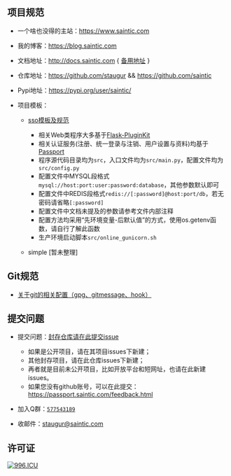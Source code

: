 ## 项目规范

- 一个啥也没得的主站：https://www.saintic.com

- 我的博客：https://blog.saintic.com

- 文档地址：http://docs.saintic.com { [备用地址](https://www.kancloud.cn/staugur/staugur/740788 "备用地址") }

- 仓库地址：https://github.com/staugur && https://github.com/saintic

- Pypi地址：https://pypi.org/user/saintic/

- 项目模板：

    - [sso模板及规范](tpl/sso)
        * 相关Web类程序大多基于[Flask-PluginKit](https://github.com/staugur/Flask-PluginKit)
        * 相关认证服务(注册、统一登录与注销、用户设置与资料)均基于[Passport](https://github.com/staugur/passport)
        * 程序源代码目录均为`src`，入口文件均为`src/main.py`，配置文件均为`src/config.py`
        * 配置文件中MYSQL段格式 `mysql://host:port:user:password:database`，其他参数默认即可
        * 配置文件中REDIS段格式`redis://[:password]@host:port/db`，若无密码请省略`[:password]`
        * 配置文件中文档未提及的参数请参考文件内部注释
        * 配置方法均采用“先环境变量-后默认值”的方式，使用os.getenv函数，请自行了解此函数
        * 生产环境启动脚本`src/online_gunicorn.sh`

    - simple [暂未整理]


## Git规范

- [关于git的相关配置（gpg、gitmessage、hook）](git.md)


## 提交问题

* 提交问题：[封存仓库请在此提交issue](https://satic.io/issues "封存仓库请在此提交issue")

    - 如果是公开项目，请在其项目issues下新建；
    - 其他封存项目，请在此仓库issues下新建；
    - 再者就是目前未公开项目，比如开放平台和短网址，也请在此新建issues。
    - 如果您没有github账号，可以在此提交：https://passport.saintic.com/feedback.html

* 加入Q群：[`577543189`](https://jq.qq.com/?_wv=1027&k=5aZyCMV)

* 收邮件：[staugur@saintic.com](mailto:staugur@saintic.com)


## 许可证

[![996.ICU](https://img.shields.io/badge/link-996.icu-red.svg)](https://996.icu)
